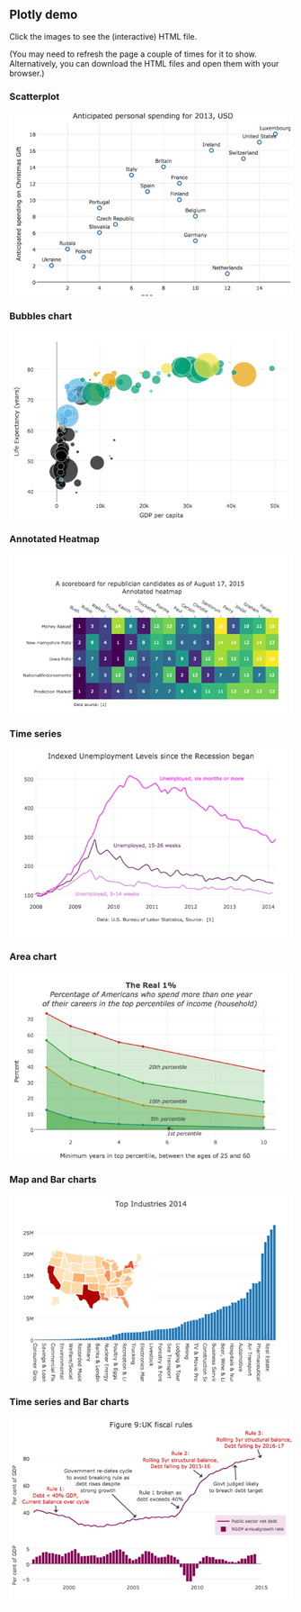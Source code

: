 ## Plotly demo
Click the images to see the (interactive) HTML file. 

(You may need to refresh the page a couple of times for it to show.
Alternatively, you can download the HTML files and open them with your browser.)

### Scatterplot
[![](./plotly_demo_1_result.png?raw=true "Scatterplot")](https://htmlpreview.github.io/?https://github.com/kcf-jackson/unimelb_DataVis/blob/master/DataVis_R_packages/plotly/plotly_demo_1_result.html)

### Bubbles chart
[![](./plotly_demo_2_result.png?raw=true "Bubbles chart")](https://htmlpreview.github.io/?https://github.com/kcf-jackson/unimelb_DataVis/blob/master/DataVis_R_packages/plotly/plotly_demo_2_result.html)

### Annotated Heatmap
[![](./plotly_demo_3_result.png?raw=true "Annotated Heatmap")](https://htmlpreview.github.io/?https://github.com/kcf-jackson/unimelb_DataVis/blob/master/DataVis_R_packages/plotly/plotly_demo_3_result.html)

### Time series
[![](./plotly_demo_4_result.png?raw=true "Time series")](https://htmlpreview.github.io/?https://github.com/kcf-jackson/unimelb_DataVis/blob/master/DataVis_R_packages/plotly/plotly_demo_4_result.html)

### Area chart
[![](./plotly_demo_5_result.png?raw=true "Area chart")](https://htmlpreview.github.io/?https://github.com/kcf-jackson/unimelb_DataVis/blob/master/DataVis_R_packages/plotly/plotly_demo_5_result.html)

### Map and Bar charts
[![](./plotly_demo_6_result.png?raw=true "Map and Bar charts")](https://htmlpreview.github.io/?https://github.com/kcf-jackson/unimelb_DataVis/blob/master/DataVis_R_packages/plotly/plotly_demo_6_result.html)

### Time series and Bar charts
[![](./plotly_demo_7_result.png?raw=true "Time series and Bar charts")](https://htmlpreview.github.io/?https://github.com/kcf-jackson/unimelb_DataVis/blob/master/DataVis_R_packages/plotly/plotly_demo_7_result.html)
